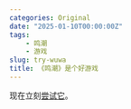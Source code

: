 ```yaml
---
categories: Original
date: "2025-01-10T00:00:00Z"
tags:
    - 鸣潮
    - 游戏
slug: try-wuwa
title: 《鸣潮》是个好游戏
---
```


现在立刻[尝试它](https://store.epicgames.com/zh-CN/p/wuthering-waves-76ebc5)。
